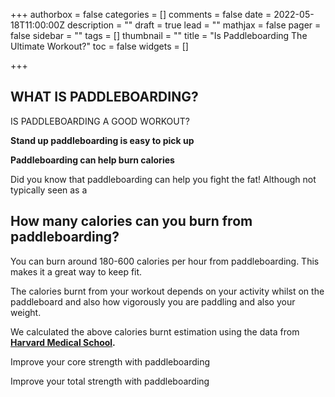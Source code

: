 +++
authorbox = false
categories = []
comments = false
date = 2022-05-18T11:00:00Z
description = ""
draft = true
lead = ""
mathjax = false
pager = false
sidebar = ""
tags = []
thumbnail = ""
title = "Is Paddleboarding The Ultimate Workout?"
toc = false
widgets = []

+++
## WHAT IS PADDLEBOARDING?

  
IS PADDLEBOARDING A GOOD WORKOUT?

  
**Stand up paddleboarding is easy to pick up**

  
**Paddleboarding can help burn calories**

Did you know that paddleboarding can help you fight the fat!  Although not typically seen as a 

## How many calories can you burn from paddleboarding?

You can burn around 180-600 calories per hour from paddleboarding.  This makes it a great way to keep fit.  

The calories burnt from your workout depends on your activity whilst on the paddleboard and also how vigorously you are paddling and also your weight.  

We calculated the above calories burnt estimation using the data from [**Harvard Medical School**]()**.**

Improve your core strength with paddleboarding

Improve your total strength with paddleboarding